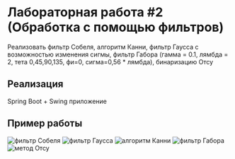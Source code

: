 # Лабораторная работа #2 (Обработка с помощью фильтров)

Реализовать фильтр Собеля, алгоритм Канни, фильтр Гаусса с возможностью изменения сигмы, фильтр Габора (гамма = 0.1, лямбда = 2, тета 0,45,90,135, фи=0, сигма=0,56 * лямбда), бинаризацию Отсу

## Реализация
Spring Boot + Swing приложение

## Пример работы
![](https://github.com/beryanow/computer_vision_labs/blob/master/Lab_2%20(Filter%20Processing)/screenshots/Снимок%20экрана%202020-09-16%20в%2016.54.23.png?raw=true "фильтр Собеля")
![](https://github.com/beryanow/computer_vision_labs/blob/master/Lab_2%20(Filter%20Processing)/screenshots/Снимок%20экрана%202020-09-16%20в%2016.54.31.png?raw=true "фильтр Гаусса")
![](https://github.com/beryanow/computer_vision_labs/blob/master/Lab_2%20(Filter%20Processing)/screenshots/Снимок%20экрана%202020-09-16%20в%2016.54.43.png?raw=true "алгоритм Канни")
![](https://github.com/beryanow/computer_vision_labs/blob/master/Lab_2%20(Filter%20Processing)/screenshots/Снимок%20экрана%202020-09-16%20в%2016.54.52.png?raw=true "фильтр Габора")
![](https://github.com/beryanow/computer_vision_labs/blob/master/Lab_2%20(Filter%20Processing)/screenshots/Снимок%20экрана%202020-09-16%20в%2016.54.56.png?raw=true "метод Отсу")
